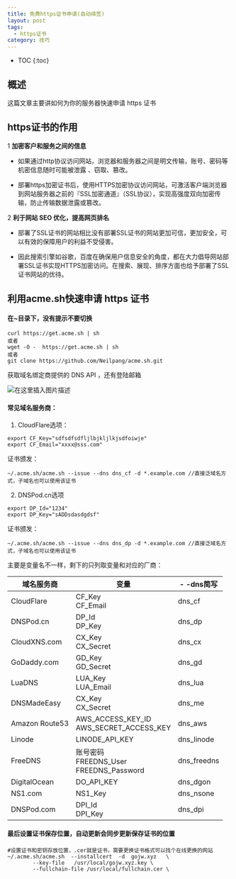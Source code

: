 ```yaml
---
title: 免费https证书申请(自动续签)
layout: post
tags:
  - https证书
category: 技巧
---
```

* TOC
{:toc}
## 概述
这篇文章主要讲如何为你的服务器快速申请 https 证书
## https证书的作用 


1 **加密客户和服务之间的信息**  


- 如果通过http协议访问网站，浏览器和服务器之间是明文传输，账号、密码等机密信息随时可能被泄露 、窃取、篡改。

- 部署https加密证书后，使用HTTPS加密协议访问网站，可激活客户端浏览器到网站服务器之前的『SSL加密通道』（SSL协议），实现高强度双向加密传输，防止传输数据泄露或篡改。  

2 **利于网站 SEO 优化，提高网页排名**

* 部署了SSL证书的网站相比没有部署SSL证书的网站更加可信，更加安全，可以有效的保障用户的利益不受侵害。

* 因此搜索引擎如谷歌，百度在确保用户信息安全的角度，都在大力倡导网站部署SSL证书实现HTTPS加密访问。在搜索、展现、排序方面也给予部署了SSL证书网站的优待。  
## 利用acme.sh快速申请 https 证书 
#### 在~目录下，没有提示不要切换
```shell
curl https://get.acme.sh | sh
或者
wget -O -  https://get.acme.sh | sh
或者
git clone https://github.com/Neilpang/acme.sh.git
```
获取域名绑定商提供的 DNS API ，还有登陆邮箱  

![在这里插入图片描述](https://imgconvert.csdnimg.cn/aHR0cHM6Ly9yYXcuZ2l0aHVidXNlcmNvbnRlbnQuY29tL2p3LXN0YXIvbXlGaWd1cmViZWQvbWFzdGVyL2ltZy8yMDE5MTIxMTE3NTExOS5wbmc?x-oss-process=image/format,png) 

#### 常见域名服务商：
1.  CloudFlare选项： 
```shell
export CF_Key="sdfsdfsdfljlbjkljlkjsdfoiwje"
export CF_Email="xxxx@sss.com"
```
证书颁发： 
```shell
~/.acme.sh/acme.sh --issue --dns dns_cf -d *.example.com //直接泛域名方式，子域名也可以使用该证书
```

2. DNSPod.cn选项
```shell
export DP_Id="1234"
export DP_Key="sADDsdasdgdsf"
```
证书颁发： 
```shell
~/.acme.sh/acme.sh --issue --dns dns_dp -d *.example.com //直接泛域名方式，子域名也可以使用该证书
```
主要是变量名不一样，剩下的只列取变量和对应的厂商：

| 域名服务商  | 变量  |- -dns简写|
| ------------ | ------------ | ------------ |
| CloudFlare  |  CF_Key<br>CF_Email |dns_cf|
|  DNSPod.cn | DP_Id<br> DP_Key |dns_dp|
|  CloudXNS.com | CX_Key<br> CX_Secret |dns_cx|
|  GoDaddy.com | GD_Key<br> GD_Secret|dns_gd|
|  LuaDNS | LUA_Key<br> LUA_Email |dns_lua|
|  DNSMadeEasy | CX_Key<br> CX_Secret |dns_me|
|  Amazon Route53| AWS_ACCESS_KEY_ID<br> AWS_SECRET_ACCESS_KEY|dns_aws|
|  Linode  | LINODE_API_KEY |dns_linode|
|  FreeDNS | 账号密码<br>FREEDNS_User<br> FREEDNS_Password |dns_freedns|
|  DigitalOcean  |DO_API_KEY |dns_dgon|
|  NS1.com | NS1_Key|dns_nsone|
|  DNSPod.com | DPI_Id<br> DPI_Key|dns_dpi|

#### 最后设置证书保存位置，自动更新会同步更新保存证书的位置
```shell
#设置证书和密钥存放位置，.cer就是证书，需要更换证书格式可以找个在线更换的网站
~/.acme.sh/acme.sh  --installcert  -d  gojw.xyz   \
        --key-file   /usr/local/gojw.xyz.key \
        --fullchain-file /usr/local/fullchain.cer \
```













